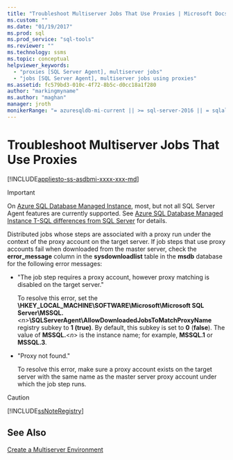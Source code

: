 ```yaml
---
title: "Troubleshoot Multiserver Jobs That Use Proxies | Microsoft Docs"
ms.custom: ""
ms.date: "01/19/2017"
ms.prod: sql
ms.prod_service: "sql-tools"
ms.reviewer: ""
ms.technology: ssms
ms.topic: conceptual
helpviewer_keywords: 
  - "proxies [SQL Server Agent], multiserver jobs"
  - "jobs [SQL Server Agent], multiserver jobs using proxies"
ms.assetid: fc579bd3-010c-4f72-8b5c-d0cc18a1f280
author: "markingmyname"
ms.author: "maghan"
manager: jroth
monikerRange: "= azuresqldb-mi-current || >= sql-server-2016 || = sqlallproducts-allversions"
---
```

# Troubleshoot Multiserver Jobs That Use Proxies
[!INCLUDE[appliesto-ss-asdbmi-xxxx-xxx-md](../../includes/appliesto-ss-asdbmi-xxxx-xxx-md.md)]

> [!IMPORTANT]  
> On [Azure SQL Database Managed Instance](https://docs.microsoft.com/azure/sql-database/sql-database-managed-instance), most, but not all SQL Server Agent features are currently supported. See [Azure SQL Database Managed Instance T-SQL differences from SQL Server](https://docs.microsoft.com/azure/sql-database/sql-database-managed-instance-transact-sql-information#sql-server-agent) for details.

Distributed jobs whose steps are associated with a proxy run under the context of the proxy account on the target server. If job steps that use proxy accounts fail when downloaded from the master server, check the **error_message** column in the **sysdownloadlist** table in the **msdb** database for the following error messages:  
  
-   "The job step requires a proxy account, however proxy matching is disabled on the target server."  
  
    To resolve this error, set the **\HKEY_LOCAL_MACHINE\SOFTWARE\Microsoft\Microsoft SQL Server\MSSQL.**_\<n\>_**\SQLServerAgent\AllowDownloadedJobsToMatchProxyName** registry subkey to **1 (true)**. By default, this subkey is set to **0** (**false**). The value of **MSSQL.**\<*n*> is the instance name; for example, **MSSQL.1** or **MSSQL.3**.  
  
-   "Proxy not found."  
  
    To resolve this error, make sure a proxy account exists on the target server with the same name as the master server proxy account under which the job step runs.  
  
> [!CAUTION]  
> [!INCLUDE[ssNoteRegistry](../../includes/ssnoteregistry-md.md)]  
  
## See Also  
[Create a Multiserver Environment](../../ssms/agent/create-a-multiserver-environment.md)  
  
